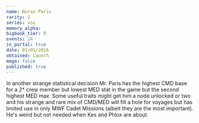 ```yaml
---
name: Nurse Paris
rarity: 2
series: voy
memory_alpha:
bigbook_tier: 8
events: 24
in_portal: true
date: 01/01/2016
obtained: Launch
mega: false
published: true
---
```


In another strange statistical decision Mr. Paris has the highest CMD base for a 2* crew member but lowest MED stat in the game but the second highest MED max. Some useful traits might get him a node unlocked or two and his strange and rare mix of CMD/MED will fill a hole for voyages but has limited use in only MWF Cadet Missions (albeit they are the most important). He's weird but not needed when Kes and Phlox are about.
